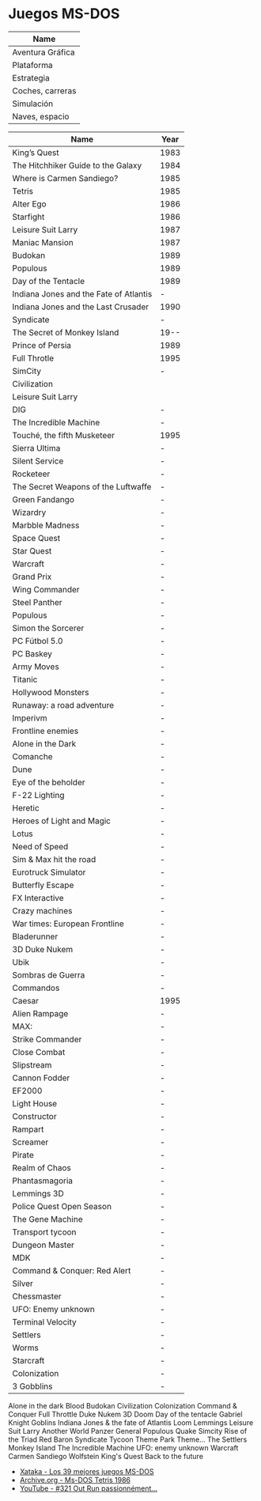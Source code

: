Juegos MS-DOS
======

| Name                  |
|-----------------------|
| Aventura Gráfica      |
| Plataforma            |
| Estrategia            |
| Coches, carreras      |
| Simulación            |
| Naves, espacio        |

| Name                  |  Year  |
|-----------------------|--------|
| King’s Quest          | 1983 |
| The Hitchhiker Guide to the Galaxy | 1984 |
| Where is Carmen Sandiego? | 1985 |
| Tetris                | 1985 |
| Alter Ego             | 1986 |
| Starfight             | 1986 |
| Leisure Suit Larry    | 1987 |
| Maniac Mansion        | 1987 |
| Budokan               | 1989 |
| Populous              | 1989 |
| Day of the Tentacle   | 1989 |
| Indiana Jones and the Fate of Atlantis | - |
| Indiana Jones and the Last Crusader | 1990 |
| Syndicate             | - |
| The Secret of Monkey Island | 19-- |
| Prince of Persia      | 1989 |
| Full Throtle          | 1995 |
| SimCity               | - |
| Civilization          | |
| Leisure Suit Larry    |  |
| DIG                   | - |
| The Incredible Machine | - |
| Touché, the fifth Musketeer | 1995 |
| Sierra Ultima         | - |
| Silent Service        | - |
| Rocketeer             | - |
| The Secret Weapons of the Luftwaffe | - |
| Green Fandango        | - |
| Wizardry              | - |
| Marbble Madness       | - |
| Space Quest           | - |
| Star Quest            | - |
| Warcraft              | - |
| Grand Prix            | - |
| Wing Commander        | - |
| Steel Panther         | - |
| Populous | - |
| Simon the Sorcerer | - |
| PC Fútbol 5.0 | - |
| PC Baskey | - |
| Army Moves | - |
| Titanic | - |
| Hollywood Monsters | - |
| Runaway: a road adventure | - |
| Imperivm | - |
| Frontline enemies | - |
| Alone in the Dark | - |
| Comanche | - |
| Dune | - |
| Eye of the beholder | - |
| F-22 Lighting | - |
| Heretic | - |
| Heroes of Light and Magic | - |
| Lotus | - |
| Need of Speed | - |
| Sim & Max hit the road | - |
| Eurotruck Simulator | - |
| Butterfly Escape | - |
| FX Interactive | - |
| Crazy machines | - |
| War times: European Frontline | - |
| Bladerunner | - |
| 3D Duke Nukem | - |
| Ubik | - |
| Sombras de Guerra | - |
| Commandos | - |
| Caesar | 1995 |
| Alien Rampage | - |
| MAX: | - |
| Strike Commander | - |
| Close Combat | - |
| Slipstream | - |
| Cannon Fodder | - |
| EF2000 | - |
| Light House | - |
| Constructor | - |
| Rampart | - |
| Screamer | - |
| Pirate | - |
| Realm of Chaos | - |
| Phantasmagoria | - |
| Lemmings 3D | - |
| Police Quest Open Season | - |
| The Gene Machine | - |
| Transport tycoon | - |
| Dungeon Master | - |
| MDK | - |
| Command & Conquer: Red Alert | - |
| Silver | - |
| Chessmaster | - |
| UFO: Enemy unknown | - |
| Terminal Velocity | - |
| Settlers | - |
| Worms | - |
| Starcraft | - |
| Colonization | - |
| 3 Gobblins | - |

Alone in the dark
Blood
Budokan
Civilization
Colonization
Command & Conquer
Full Throttle
Duke Nukem 3D
Doom
Day of the tentacle
Gabriel Knight
Goblins
Indiana Jones & the fate of Atlantis
Loom
Lemmings
Leisure Suit Larry
Another World
Panzer General
Populous
Quake
Simcity
Rise of the Triad
Red Baron
Syndicate
Tycoon
Theme Park
Theme...
The Settlers
Monkey Island
The Incredible Machine
UFO: enemy unknown
Warcraft
Carmen Sandiego
Wolfstein
King's Quest
Back to the future



* [Xataka - Los 39 mejores juegos MS-DOS](https://www.xataka.com/videojuegos/los-28-mejores-juegos-de-la-epoca-ms-dos-para-jugar-ahora-y-gratis-en-el-navegador)
* [Archive.org - Ms-DOS Tetris 1986](https://www.archive.org/details/msdos_Tetris_1986)
* [YouTube - #321 Out Run passionnément...](https://www.youtube.com/watch?v=vYgxa8lpxgs)